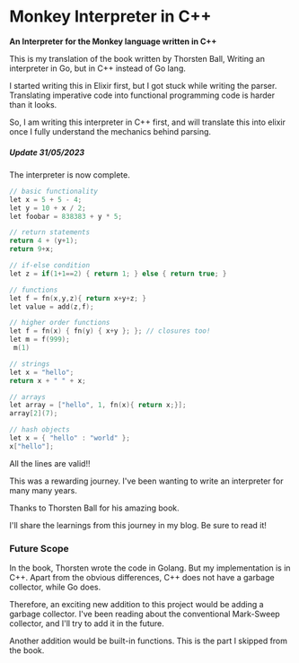 # Monkey Interpreter in C++

**An Interpreter for the Monkey language written in C++**

This is my translation of the book written by Thorsten Ball, Writing an interpreter in Go, but in C++ instead of Go
lang.

I started writing this in Elixir first, but I got stuck while writing the parser. Translating imperative code into
functional programming code is harder than it looks.

So, I am writing this interpreter in C++ first, and will translate this into elixir once I fully understand the
mechanics behind parsing.


##### Update 31/05/2023

The interpreter is now complete. 

```c++
// basic functionality
let x = 5 + 5 - 4;
let y = 10 + x / 2;
let foobar = 838383 + y * 5;

// return statements
return 4 + (y+1);
return 9+x;

// if-else condition 
let z = if(1+1==2) { return 1; } else { return true; }

// functions
let f = fn(x,y,z){ return x+y+z; }
let value = add(z,f);

// higher order functions
let f = fn(x) { fn(y) { x+y }; }; // closures too!
let m = f(999);
 m(1)

// strings
let x = "hello";
return x + " " + x; 

// arrays
let array = ["hello", 1, fn(x){ return x;}]; 
array[2](7);  

// hash objects
let x = { "hello" : "world" }; 
x["hello"];
```

All the lines are valid!!

This was a rewarding journey. I've been wanting to write an interpreter for many many years.

Thanks to Thorsten Ball for his amazing book.

I'll share the learnings from this journey in my blog. Be sure to read it!

### Future Scope

In the book, Thorsten wrote the code in Golang. But my implementation is in C++. Apart from the obvious differences, C++ does not have a garbage collector, while Go does.

Therefore, an exciting new addition to this project would be adding a garbage collector. I've been reading about the conventional Mark-Sweep collector, and I'll try to add it in the future.

Another addition would be built-in functions. This is the part I skipped from the book.